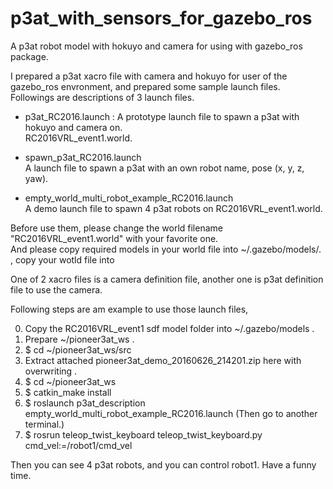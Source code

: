 # p3at_with_sensors_for_gazebo_ros
A p3at robot model with hokuyo and camera for using with gazebo_ros package.  

I prepared a p3at xacro file with camera and hokuyo for user of the gazebo_ros envronment, and prepared some sample launch files.  
Followings are descriptions of 3 launch files.  

 * p3at_RC2016.launch :
   A prototype launch file to spawn a p3at with hokuyo and camera on.  
RC2016VRL_event1.world.  

 * spawn_p3at_RC2016.launch  
   A launch file to spawn a p3at with an own robot name, pose (x, y, z, yaw).  

* empty_world_multi_robot_example_RC2016.launch  
   A demo launch file to spawn 4 p3at robots on RC2016VRL_event1.world.  

Before use them, please change the world filename "RC2016VRL_event1.world" with your favorite one.  
And please copy required models in your world file into ~/.gazebo/models/. , copy your wotld file into 

One of 2 xacro files is a camera definition file, another one is p3at
definition file to use the camera.

Following steps are am example to use those launch files,

0. Copy the RC2016VRL_event1 sdf model folder into ~/.gazebo/models .
1. Prepare ~/pioneer3at_ws .
2. $ cd ~/pioneer3at_ws/src
3. Extract attached pioneer3at_demo_20160626_214201.zip here with overwriting .
4. $ cd ~/pioneer3at_ws
5. $ catkin_make install
6. $ roslaunch p3at_description empty_world_multi_robot_example_RC2016.launch
(Then go to another terminal.)
7. $ rosrun teleop_twist_keyboard teleop_twist_keyboard.py
cmd_vel:=/robot1/cmd_vel

Then you can see 4 p3at robots, and you can control robot1.
Have a funny time.
